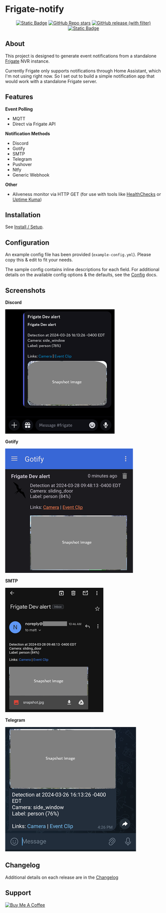 # Frigate-notify

<div align="center">

[![Static Badge](https://img.shields.io/badge/Project-Documentation-blue)](https://frigate-notify.0x2142.com) [![GitHub Repo stars](https://img.shields.io/github/stars/0x2142/frigate-notify)]() [![GitHub release (with filter)](https://img.shields.io/github/v/release/0x2142/frigate-notify)](https://github.com/0x2142/frigate-notify/releases) [![Static Badge](https://img.shields.io/badge/Docker-latest-blue)](https://github.com/0x2142/frigate-notify/pkgs/container/frigate-notify)

</div>

## About

This project is designed to generate event notifications from a standalone [Frigate](https://github.com/blakeblackshear/frigate) NVR instance.

Currently Frigate only supports notifications through Home Assistant, which I'm not using right now. So I set out to build a simple notification app that would work with a standalone Frigate server.

## Features

**Event Polling**
- MQTT
- Direct via Frigate API

**Notification Methods**
- Discord
- Gotify
- SMTP
- Telegram
- Pushover
- Ntfy
- Generic Webhook

**Other**
- Aliveness monitor via HTTP GET (for use with tools like [HealthChecks](https://github.com/healthchecks/healthchecks) or [Uptime Kuma](https://github.com/louislam/uptime-kuma))


## Installation

See [Install / Setup](https://frigate-notify.0x2142.com/latest/install/).

## Configuration

An example config file has been provided (`example-config.yml`). Please copy this & edit to fit your needs.

The sample config contains inline descriptions for each field. For additional details on the available config options & the defaults, see the [Config](https://frigate-notify.0x2142.com/latest/config/) docs.

## Screenshots

**Discord**

![Discord](/screenshots/discord.png)

**Gotify**

![Gotify](/screenshots/gotify.png)

**SMTP**

![SMTP](/screenshots/smtp.png)

**Telegram**

![Telegram](/screenshots/telegram.png)

## Changelog

Additional details on each release are in the [Changelog](https://frigate-notify.0x2142.com/latest/changelog/)

## Support

<a href="https://www.buymeacoffee.com/0x2142" target="_blank"><img src="https://cdn.buymeacoffee.com/buttons/default-blue.png" alt="Buy Me A Coffee" height="41" width="174"></a>
